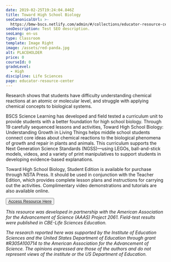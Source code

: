 ```yaml
---
date: 2019-02-25T19:24:04.846Z
title: Toward High School Biology
seoCanonicalUrl: >-
  https://bmw-bscs.netlify.com/admin/#/collections/educator-resource-center/toward-high-school-biology
seoDescription: Test SEO description.
seoLang: en-us
type: Classroom
template: Image Right
image: /assets/red-panda.jpg
alt: PLACEHOLDER
price: 0
courseId: 0
gradeLevel:
  - High
discipline: Life Sciences
page: educator-resource-center
---
```

Research shows that students have difficulty understanding chemical reactions at an atomic or molecular level, and struggle with applying chemical concepts to biological systems.

BSCS Science Learning has developed and field tested a curriculum unit to provide students with a better foundation for high school biology. Through 19 carefully sequenced lessons and activities, Toward High School Biology: Understanding Growth in Living Things helps middle school students connect core ideas about chemical reactions to the biological phenomena of growth and repair in plants and animals. This curriculum supports the Next Generation Science Standards (NGSS)—using LEGOs, ball-and-stick models, videos, and a variety of print manipulatives to support students in developing evidence-based explanations.  

Toward High School Biology, Student Edition is available for purchase through NSTA Press. It should be used in conjunction with the Teacher Edition, which provides complete lesson plans and instructions for carrying out the activities. Complimentary video demonstrations and tutorials are also available online.   

<button class="btn btn-primary"><a href="https://www.nsta.org/store/product_detail.aspx?id=10.2505/9781681404431/" target="_blank">Access Resource Here</a></button>

_This resource was developed in partnership with the American Association for the Advancement of Science (AAAS) Project 2061. Field-test results were published in CBE-Life Sciences Education._

_The research reported here was supported by the Institute of Education Sciences and the United States Department of Education through grant #R305A100714 to the American Association for the Advancement of Science. The opinions expressed are those of the authors and do not represent views of the institute or the US Department of Education._
